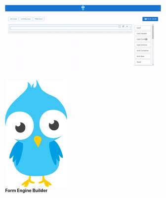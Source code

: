 
  <img src="src/assets/bombie.gif" alt="React Drag and Drop UI Builder Toolkit " />
  
  
  <img src="src/assets/logo.svg" alt="React Drag and Drop UI Builder Toolkit " width="200" /><br/><b>Form Engine Builder</b>
  
